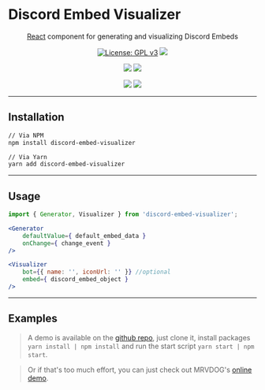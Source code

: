 # Discord Embed Visualizer


<div align="center">

[React](https://reactjs.org/) component for generating and visualizing Discord Embeds

[![License: GPL v3](https://img.shields.io/badge/License-GPLv3-blue.svg)](https://www.gnu.org/licenses/gpl-3.0)
![](https://img.shields.io/npm/v/discord-embed-visualizer/latest.svg)

![](https://img.shields.io/npm/dt/discord-embed-visualizer.svg)
![](https://img.shields.io/npm/dw/discord-embed-visualizer.svg)

![](https://img.shields.io/github/issues/artdude543/discord-embed-visualizer?maxAge=2592000&v=2.0.6)
![](https://isitmaintained.com/badge/resolution/artdude543/discord-embed-visualizer.svg)

</div>

---

## Installation

```bash
// Via NPM
npm install discord-embed-visualizer

// Via Yarn
yarn add discord-embed-visualizer
```

---

## Usage

```ts
import { Generator, Visualizer } from 'discord-embed-visualizer';
```

```jsx
<Generator
    defaultValue={ default_embed_data }
    onChange={ change_event }
/>
```

```jsx
<Visualizer
    bot={{ name: '', iconUrl: '' }} //optional
    embed={ discord_embed_object }
/>
```

---

## Examples
> A demo is available on the [github repo](https://github.com/artdude543/discord-embed-visualizer), just clone it, install packages `yarn install | npm install` and run the start script `yarn start | npm start`.

> Or if that's too much effort, you can just check out MRVDOG's [online demo](https://dev.mrv.dog/examples/discord-embed-visualizer).